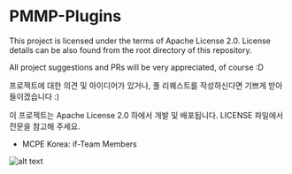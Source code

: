 # PMMP-Plugins

This project is licensed under the terms of Apache License 2.0. License details can be also found from the root directory of this repository.

All project suggestions and PRs will be very appreciated, of course :D

프로젝트에 대한 의견 및 아이디어가 있거나, 풀 리퀘스트를 작성하신다면 기쁘게 받아들이겠습니다 :)

이 프로젝트는 Apache License 2.0 하에서 개발 및 배포됩니다. LICENSE 파일에서 전문을 참고해 주세요.

- MCPE Korea: if-Team Members

![alt text](http://i.imgur.com/zB5OQA3.png "Logo Title Text 1")